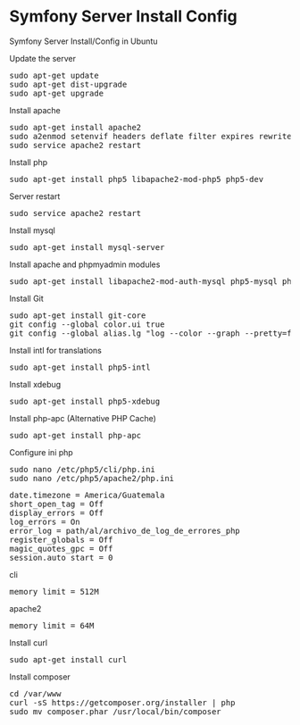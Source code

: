 Symfony Server Install Config
=============================

Symfony Server Install/Config in Ubuntu


Update the server

<pre>sudo apt-get update
sudo apt-get dist-upgrade
sudo apt-get upgrade</pre>

Install apache

<pre>sudo apt-get install apache2
sudo a2enmod setenvif headers deflate filter expires rewrite include
sudo service apache2 restart</pre>


Install php

<pre>sudo apt-get install php5 libapache2-mod-php5 php5-dev</pre>

Server restart 

<pre>sudo service apache2 restart</pre>


Install mysql

<pre>sudo apt-get install mysql-server</pre>


Install apache and phpmyadmin modules

<pre>
sudo apt-get install libapache2-mod-auth-mysql php5-mysql phpmyadmin
</pre>


Install Git

<pre>
sudo apt-get install git-core
git config --global color.ui true
git config --global alias.lg "log --color --graph --pretty=format:'%Cred%h%Creset -%C(yellow)%d%Creset %s %Cgreen(%cr) %C(bold blue)<%an>%Creset' --abbrev-commit"
</pre>


Install intl for translations

<pre>
sudo apt-get install php5-intl
</pre>


Install xdebug

<pre>sudo apt-get install php5-xdebug
</pre>


Install php-apc (Alternative PHP Cache)

<pre>sudo apt-get install php-apc</pre>


Configure ini php

<pre>sudo nano /etc/php5/cli/php.ini
sudo nano /etc/php5/apache2/php.ini</pre>


<pre>date.timezone = America/Guatemala
short_open_tag = Off
display_errors = Off
log_errors = On
error_log = path/al/archivo_de_log_de_errores_php
register_globals = Off
magic_quotes_gpc = Off
session.auto_start = 0</pre>


cli
<pre>memory_limit = 512M</pre>


apache2
<pre>memory_limit = 64M</pre>


Install curl

<pre>sudo apt-get install curl</pre>


Install composer

<pre>cd /var/www
curl -sS https://getcomposer.org/installer | php
sudo mv composer.phar /usr/local/bin/composer</pre>



